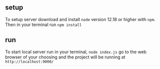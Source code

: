 
## setup
To setup server download and install `node` version 12.18 or higher with `npm`. Then in your terminal run `npm install`

## run
To start local server run in your terminal, `node index.js`
go to the web browser of your choosing and the project will be running at `http://localhost:9000/`
